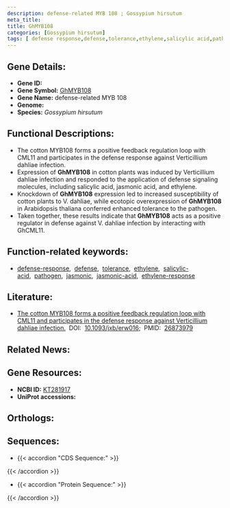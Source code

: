 ```yaml
---
description: defense-related MYB 108 ; Gossypium hirsutum
meta_title:
title: GhMYB108
categories: [Gossypium hirsutum]
tags: [ defense response,defense,tolerance,ethylene,salicylic acid,pathogen,jasmonic,jasmonic acid,ethylene response ]
---
```


## Gene Details:
- **Gene ID:** []()
- **Gene Symbol:** <u>GhMYB108</u>
- **Gene Name:** defense-related MYB 108
- **Genome:** []()
- **Species:** *Gossypium hirsutum*

## Functional Descriptions:
   - The cotton MYB108 forms a positive feedback regulation loop with CML11 and participates in the defense response against Verticillium dahliae infection.
   - Expression of **GhMYB108** in cotton plants was induced by Verticillium dahliae infection and responded to the application of defense signaling molecules, including salicylic acid, jasmonic acid, and ethylene.
   - Knockdown of **GhMYB108** expression led to increased susceptibility of cotton plants to V. dahliae, while ecotopic overexpression of **GhMYB108** in Arabidopsis thaliana conferred enhanced tolerance to the pathogen.
   - Taken together, these results indicate that **GhMYB108** acts as a positive regulator in defense against V. dahliae infection by interacting with GhCML11.

## Function-related keywords:
   - [defense-response](/tags/defense-response/),&nbsp;&nbsp;[defense](/tags/defense/),&nbsp;&nbsp;[tolerance](/tags/tolerance/),&nbsp;&nbsp;[ethylene](/tags/ethylene/),&nbsp;&nbsp;[salicylic-acid](/tags/salicylic-acid/),&nbsp;&nbsp;[pathogen](/tags/pathogen/),&nbsp;&nbsp;[jasmonic](/tags/jasmonic/),&nbsp;&nbsp;[jasmonic-acid](/tags/jasmonic-acid/),&nbsp;&nbsp;[ethylene-response](/tags/ethylene-response/)

## Literature:
   - [The cotton MYB108 forms a positive feedback regulation loop with CML11 and participates in the defense response against Verticillium dahliae infection.](https://doi.org/10.1093/jxb/erw016)&nbsp;&nbsp;DOI:&nbsp;&nbsp;[10.1093/jxb/erw016](https://doi.org/10.1093/jxb/erw016);&nbsp;&nbsp;PMID:&nbsp;&nbsp;[26873979](https://pubmed.ncbi.nlm.nih.gov/26873979/)

## Related News:

## Gene Resources:
- **NCBI ID:**  [KT281917](https://www.ncbi.nlm.nih.gov/gene/?term=KT281917)
- **UniProt accessions:**  [](https://www.uniprot.org/uniprotkb//entry)

## Orthologs:

## Sequences:
- {{< accordion "CDS Sequence:" >}}

{{< /accordion >}}
- {{< accordion "Protein Sequence:" >}}

{{< /accordion >}}
